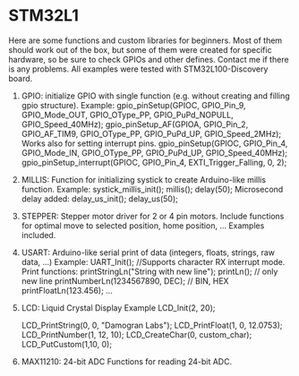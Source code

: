STM32L1
===================

Here are some functions and custom libraries for beginners. Most of them should work out of the box, but some of them were created for specific hardware, so be sure to check GPIOs and other defines. 
Contact me if there is any problems. All examples were tested with STM32L100-Discovery board. 

1. GPIO: initialize GPIO with single function (e.g. without creating and filling gpio structure).
Example: 
	gpio_pinSetup(GPIOC, GPIO_Pin_9, GPIO_Mode_OUT, GPIO_OType_PP, GPIO_PuPd_NOPULL, GPIO_Speed_40MHz);
	gpio_pinSetup_AF(GPIOA, GPIO_Pin_2, GPIO_AF_TIM9, GPIO_OType_PP, GPIO_PuPd_UP, GPIO_Speed_2MHz);
Works also for setting interrupt pins.
	gpio_pinSetup(GPIOC, GPIO_Pin_4, GPIO_Mode_IN, GPIO_OType_PP, GPIO_PuPd_UP, GPIO_Speed_40MHz);
	gpio_pinSetup_interrupt(GPIOC, GPIO_Pin_4, EXTI_Trigger_Falling, 0, 2);		

2. MILLIS: Function for initializing systick to create Arduino-like millis function.
Example:
	systick_millis_init();
	millis();
	delay(50);
Microsecond delay added:
	delay_us_init();
	delay_us(50);

3. STEPPER: Stepper motor driver for 2 or 4 pin motors. 
Include functions for optimal move to selected position, home position, ...
Examples included. 

4. USART: Arduino-like serial print of data (integers, floats, strings, raw data, ...)
Example:
	UART_Init();	//Supports character RX interrupt mode.
Print functions:
	printStringLn("String with new line");
	printLn();	// only new line
	printNumberLn(1234567890, DEC); // BIN, HEX
	printFloatLn(123.456);
	...

5. LCD: Liquid Crystal Display
Example
	LCD_Init(2, 20);
	
	LCD_PrintString(0, 0, "Damogran Labs");
	LCD_PrintFloat(1, 0, 12.0753);
	LCD_PrintNumber(1, 12, 10);
	LCD_CreateChar(0, custom_char);
	LCD_PutCustom(1,10, 0);
	
6. MAX11210: 24-bit ADC
Functions for reading 24-bit ADC. 


